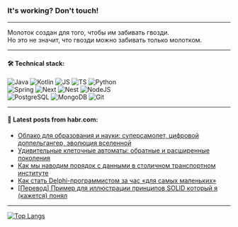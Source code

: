 ### It's working? Don't touch!

---
Молоток создан для того, чтобы им забивать гвозди. <br>
Но это не значит, что гвозди можно забивать только молотком.

---

#### 🛠️ Technical stack:

![Java](https://img.shields.io/badge/Java-informational?logo=Oracle&style=flat&logoColor=white&color=FF4500)
![Kotlin](https://img.shields.io/badge/Kotlin-informational?logo=Kotlin&style=flat&logoColor=white&color=774D97)
![JS](https://img.shields.io/badge/JS-informational?logo=javaScript&style=flat&logoColor=black&color=F7Df1E)
![TS](https://img.shields.io/badge/TypeScript-informational?logo=typeScript&style=flat&logoColor=black&color=017acc)
![Python](https://img.shields.io/badge/Python-informational?logo=Python&style=flat&logoColor=black&color=ffdd54) <br>
![Spring](https://img.shields.io/badge/SpringBoot-informational?logo=SpringBoot&style=flat&logoColor=white&color=6DB33F) 
![Next](https://img.shields.io/badge/Next.js-informational?logo=Next.js&style=flat&logoColor=white&color=3671a1)
![Nest](https://img.shields.io/badge/NestJS-informational?logo=NestJS&style=flat&logoColor=white&color=E0234E)
![NodeJS](https://img.shields.io/badge/NodeJS-informational?logo=node.js&style=flat&logoColor=white&color=70A760) <br>
![PostgreSQL](https://img.shields.io/badge/PostgreSQL-informational?logo=PostgreSQL&style=flat&logoColor=white&color=DAA520)
![MongoDB](https://img.shields.io/badge/MongoDB-informational?logo=MongoDB&style=flat&logoColor=white&color=870000)
![Git](https://img.shields.io/badge/Git-informational?logo=git&style=flat&logoColor=white&color=f74e28)

___

#### 💬 Latest posts from habr.com:

<!-- BLOG-POST-LIST:START -->
- [Облако для образования и науки: суперсамолет, цифровой доппельгангер, эволюция вселенной](https://habr.com/ru/companies/cloud_mts/articles/779640/?utm_source=habrahabr&utm_medium=rss&utm_campaign=779640)
- [Удивительные клеточные автоматы: обратные и расширенные поколения](https://habr.com/ru/companies/timeweb/articles/776524/?utm_source=habrahabr&utm_medium=rss&utm_campaign=776524)
- [Как мы наводим порядок с данными в столичном транспортном институте](https://habr.com/ru/companies/mostransproekt/articles/779116/?utm_source=habrahabr&utm_medium=rss&utm_campaign=779116)
- [Как стать Delphi-программистом за час «для самых маленьких»](https://habr.com/ru/articles/779676/?utm_source=habrahabr&utm_medium=rss&utm_campaign=779676)
- [[Перевод] Пример для иллюстрации принципов SOLID который я &lpar;кажется&rpar; понял](https://habr.com/ru/articles/779510/?utm_source=habrahabr&utm_medium=rss&utm_campaign=779510)
<!-- BLOG-POST-LIST:END -->

---
[![Top Langs](https://github-readme-stats-git-master-advtsetting-gmailcom.vercel.app/api/top-langs/?username=zloylis&langs_count=10&hide_title=false&title_color=e6edf3&size_weight=0.5&count_weight=0.5&layout=compact&hide_border=true&theme=dracula)](https://github.com/zloylis)

<!-- ![GitHub stats](https://github-readme-stats-git-master-advtsetting-gmailcom.vercel.app/api?username=zloylis&show_icons=true&hide_border=true&theme=dracula&hide_title=true&include_all_commits=true&count_private=true&hide=contribs&hide_rank=true) -->

